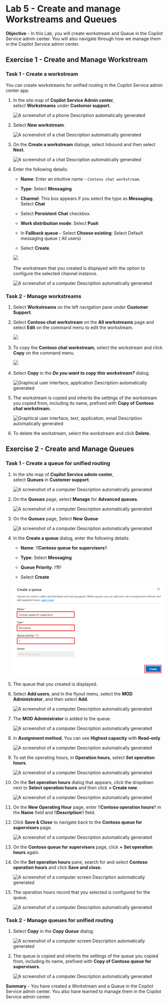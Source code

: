 # Lab 5 - Create and manage Workstreams and Queues

**Objective** - In this Lab, you will create workstream and Queue in the Copilot Service admin center. You will also navigate through how we manage them in the Copilot Service admin center.

## Exercise 1 - Create and Manage Workstream

### Task 1 - Create a workstream

You can create workstreams for unified routing in the Copilot Service
admin center app.

1.  In the site map of **Copilot Service Admin center**,
    select **Workstreams** under **Customer support**.

    ![A screenshot of a phone Description automatically
generated](./media/media5/image1.png)

2.  Select **New workstream**.

    ![A screenshot of a chat Description automatically
generated](./media/media5/image2.png)

3. On the **Create a workstream** dialoge, select Inbound and then select **Next**.

    ![A screenshot of a chat Description automatically
generated](./media/media5/create.png)

5.  Enter the following details:

    - **Name**: Enter an intuitive name - `Contoso chat workstream`.

    - **Type**: Select **Messaging**

    - **Channel**: This box appears if you select the type
      as **Messaging**. Select **Chat**

    - Select **Persistent** **Chat** checkbox.

    - **Work distribution mode**: Select **Push** 

    - In **Fallback queue** – Select **Choose existing**: Select Default
      messaging queue ( All users)

    - Select **Create**.
  
    ![](./media/media5/image3.png)
    
    The workstream that you created is displayed with the option to configure the selected channel instance.

    ![A screenshot of a computer Description automatically
generated](./media/media5/image4.png)

### Task 2 - Manage workstreams

1.  Select **Workstreams** on the left navigation pane under **Customer
    Support**.

2.  Select **Contoso chat workstream** on the **All workstreams** page
    and select **Edit** on the command menu to edit the workstream.

    ![](./media/media5/image5.png)

3.  To copy the **Contoso chat workstream**, select the workstream and
    click **Copy** on the command menu.

    ![](./media/media5/image6.png)

4.  Select **Copy** in the ***Do you want to copy this
    workstream?*** dialog.

    ![Graphical user interface, application Description automatically
generated](./media/media5/image7.png)

5.  The workstream is copied and inherits the settings of the workstream
    you copied from, including its name, prefixed with **Copy of Contoso
    chat workstream.**

    ![Graphical user interface, text, application, email Description
automatically generated](./media/media5/image8.png)

6.  To delete the workstream, select the workstream and click
    **Delete.**

## Exercise 2 - Create and Manage Queues

### Task 1 - Create a queue for unified routing

1.  In the site map of **Copilot Service admin center**,
    select **Queues** in **Customer support**.

    ![A screenshot of a computer Description automatically
generated](./media/media5/image10.png)

2.  On the **Queues** page, select **Manage** for **Advanced queues**.

    ![A screenshot of a computer Description automatically
generated](./media/media5/image11.png)

3.  On the **Queues** page, Select **New** **Queue**


    ![A screenshot of a computer Description automatically generated](./media/media5/image12.png)

4.  In the **Create a queue** dialog, enter the following details:

    - **Name**: !!**Contoso queue for supervisors**!!

    - **Type**: Select **Messaging**

    - **Queue Priority**: !!**1**!!

    - Select **Create**

    ![Graphical user interface, table Description automatically generated](./media/media5/image13-1.png)

5.  The queue that you created is displayed.

6.  Select **Add users**, and in the flyout menu, select the **MOD Administrator**, and then select **Add**.

    ![A screenshot of a computer Description automatically
generated](./media/media5/image15.png)
    
7.  The **MOD Administrator** is added to the queue.

    ![A screenshot of a computer Description automatically
generated](./media/media5/image14.png)

8.  In **Assignment method**, You can see **Highest capacity** with
    **Read-only**

    ![A screenshot of a computer Description automatically
generated](./media/media5/image16.png)

9.  To set the operating hours, in **Operation hours**, select **Set
    operation hours**.

     ![A screenshot of a computer Description automatically
generated](./media/media5/image17.png)

10.  On the **Set operation hours** dialog that appears, click the
    dropdown next to **Select operation hours** and then click **+
    Create new**.

     ![A screenshot of a computer Description automatically
generated](./media/media5/image18.png)
    
11.  On the **New Operating Hour** page, enter !!**Contoso operation
    hours**!! in the **Name** field and !!**Description**!! field.

12.  Click **Save & Close** to navigate back to the **Contoso queue for
    supervisors** page.

        ![A screenshot of a computer Description automatically
generated](./media/media5/image19.png)

13. On the **Contoso queue for supervisors** page, click **+** **Set
    operation hours** again.

14. On the **Set operation hours** pane, search for and select **Contoso
    operation hours** and click **Save and close.**

    ![A screenshot of a computer screen Description automatically
generated](./media/media5/image20.png)

15. The operation hours record that you selected is configured for the
    queue.

    ![A screenshot of a computer Description automatically
generated](./media/media5/image21.png)

### Task 2 - Manage queues for unified routing

1.  Select **Copy** in the ***Copy Queue*** dialog.

    ![A screenshot of a computer screen Description automatically
generated](./media/media5/image24.png)

2.  The queue is copied and inherits the settings of the queue you
    copied from, including its name, prefixed with **Copy of Contoso
    queue for supervisors**.

    ![A screenshot of a computer Description automatically
generated](./media/media5/image25.png)


**Summary** - You have created a Workstream and a Queue in the Copilot Service admin center. You also have learned to manage them in the Copilot Service admin center.

